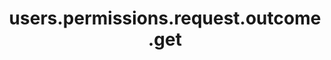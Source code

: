 ---
layout: SpecialLayout
title: users.permissions.request.outcome.get
description: Endpoint description...
api: users
schema: users.permissions.request.outcome
operationId: users.permissions.request.outcome.get
operation: get
method: get
authLevel: SECRET
authRoles: Any
---